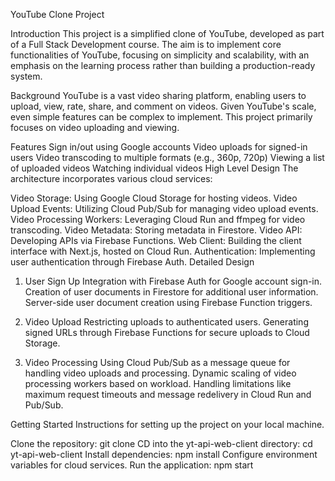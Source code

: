 YouTube Clone Project

Introduction
This project is a simplified clone of YouTube, developed as part of a Full Stack Development course. The aim is to implement core functionalities of YouTube, focusing on simplicity and scalability, with an emphasis on the learning process rather than building a production-ready system.

Background
YouTube is a vast video sharing platform, enabling users to upload, view, rate, share, and comment on videos. Given YouTube's scale, even simple features can be complex to implement. This project primarily focuses on video uploading and viewing.

Features
Sign in/out using Google accounts
Video uploads for signed-in users
Video transcoding to multiple formats (e.g., 360p, 720p)
Viewing a list of uploaded videos
Watching individual videos
High Level Design
The architecture incorporates various cloud services:

Video Storage: Using Google Cloud Storage for hosting videos.
Video Upload Events: Utilizing Cloud Pub/Sub for managing video upload events.
Video Processing Workers: Leveraging Cloud Run and ffmpeg for video transcoding.
Video Metadata: Storing metadata in Firestore.
Video API: Developing APIs via Firebase Functions.
Web Client: Building the client interface with Next.js, hosted on Cloud Run.
Authentication: Implementing user authentication through Firebase Auth.
Detailed Design

1. User Sign Up
Integration with Firebase Auth for Google account sign-in.
Creation of user documents in Firestore for additional user information.
Server-side user document creation using Firebase Function triggers.

2. Video Upload
Restricting uploads to authenticated users.
Generating signed URLs through Firebase Functions for secure uploads to Cloud Storage.

3. Video Processing
Using Cloud Pub/Sub as a message queue for handling video uploads and processing.
Dynamic scaling of video processing workers based on workload.
Handling limitations like maximum request timeouts and message redelivery in Cloud Run and Pub/Sub.

Getting Started
Instructions for setting up the project on your local machine.

Clone the repository: git clone 
CD into the yt-api-web-client directory: cd yt-api-web-client
Install dependencies: npm install 
Configure environment variables for cloud services.
Run the application: npm start